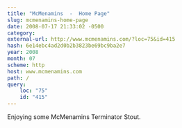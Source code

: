 ```yaml
---
title: "McMenamins  -  Home Page"
slug: mcmenamins-home-page
date: 2008-07-17 21:33:02 -0500
category: 
external-url: http://www.mcmenamins.com/?loc=75&id=415
hash: 6e14ebc4ad2d0b2b3823be69bc9ba2e7
year: 2008
month: 07
scheme: http
host: www.mcmenamins.com
path: /
query:
    loc: "75"
    id: "415"
---
```


Enjoying some McMenamins Terminator Stout. 
